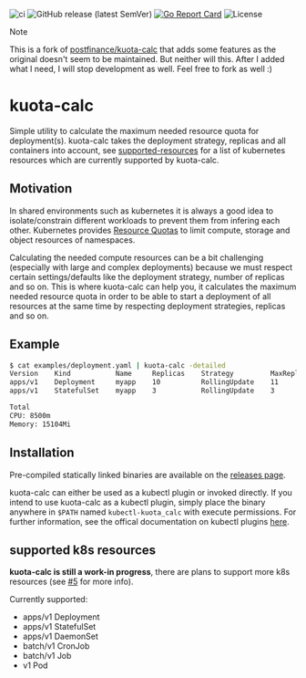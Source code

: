 ![ci](https://github.com/druppelt/kuota-calc/workflows/ci/badge.svg)
![GitHub release (latest SemVer)](https://img.shields.io/github/v/release/druppelt/kuota-calc)
[![Go Report Card](https://goreportcard.com/badge/github.com/druppelt/kuota-calc)](https://goreportcard.com/report/github.com/druppelt/kuota-calc)
![License](https://img.shields.io/github/license/druppelt/kuota-calc)

> [!NOTE]
> This is a fork of [postfinance/kuota-calc](https://github.com/postfinance/kuota-calc) that adds some features as the original doesn't seem to be maintained.
> But neither will this. After I added what I need, I will stop development as well. Feel free to fork as well :)

# kuota-calc
Simple utility to calculate the maximum needed resource quota for deployment(s). kuota-calc takes the
deployment strategy, replicas and all containers into account, see [supported-resources](https://github.com/druppelt/kuota-calc#supported-k8s-resources) for a list of kubernetes resources which are currently supported by kuota-calc.

## Motivation
In shared environments such as kubernetes it is always a good idea to isolate/constrain different workloads to prevent them from infering each other. Kubernetes provides [Resource Quotas](https://kubernetes.io/docs/concepts/policy/resource-quotas/) to limit compute, storage and object resources of namespaces.

Calculating the needed compute resources can be a bit challenging (especially with large and complex deployments) because we must respect certain settings/defaults like the deployment strategy, number of replicas and so on. This is where kuota-calc can help you, it calculates the maximum needed resource quota in order to be able to start a deployment of all resources at the same time by respecting deployment strategies, replicas and so on.

## Example
```bash
$ cat examples/deployment.yaml | kuota-calc -detailed
Version    Kind           Name     Replicas    Strategy         MaxReplicas    CPU      Memory
apps/v1    Deployment     myapp    10          RollingUpdate    11             5500m    2816Mi
apps/v1    StatefulSet    myapp    3           RollingUpdate    3              3        12Gi

Total
CPU: 8500m
Memory: 15104Mi
```

## Installation
Pre-compiled statically linked binaries are available on the [releases page](https://github.com/druppelt/kuota-calc/releases).

kuota-calc can either be used as a kubectl plugin or invoked directly. If you intend to use kuota-calc as
a kubectl plugin, simply place the binary anywhere in `$PATH` named `kubectl-kuota_calc` with execute permissions.
For further information, see the offical documentation on kubectl plugins [here](https://kubernetes.io/docs/tasks/extend-kubectl/kubectl-plugins/).

## supported k8s resources
**kuota-calc is still a work-in progress**, there are plans to support more k8s resources (see [#5](https://github.com/druppelt/kuota-calc/issues/5) for more info). 

Currently supported:

- apps/v1 Deployment
- apps/v1 StatefulSet
- apps/v1 DaemonSet
- batch/v1 CronJob
- batch/v1 Job
- v1 Pod
